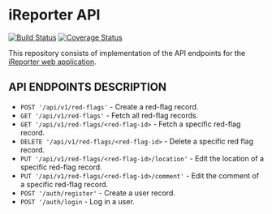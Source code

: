 # iReporter API

[![Build Status](https://travis-ci.org/khwilo/ireporter-API.svg?branch=ft-protected-routes-162377808)](https://travis-ci.org/khwilo/ireporter-API) [![Coverage Status](https://coveralls.io/repos/github/khwilo/ireporter-API/badge.svg?branch=ft-protected-routes-162377808)](https://coveralls.io/github/khwilo/ireporter-API?branch=ft-protected-routes-162377808)  

This repository consists of implementation of the API endpoints for the [iReporter web application](https://khwilo.github.io/iReporter/UI/).  

## API ENDPOINTS DESCRIPTION

- `POST '/api/v1/red-flags'` - Create a red-flag record.
- `GET '/api/v1/red-flags'` - Fetch all red-flag records.
- `GET '/api/v1/red-flags/<red-flag-id>` - Fetch a specific red-flag record.
- `DELETE '/api/v1/red-flags/<red-flag-id>` - Delete a specific red flag record.
- `PUT '/api/v1/red-flags/<red-flag-id>/location'` - Edit the location of a specific red-flag record.
- `PUT '/api/v1/red-flags/<red-flag-id>/comment'` - Edit the comment of a specific red-flag record.
- `POST '/auth/register'` - Create a user record.
- `POST '/auth/login` - Log in a user.  
